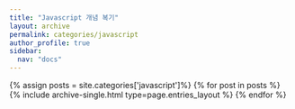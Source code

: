 ```yaml
---
title: "Javascript 개념 복기"
layout: archive
permalink: categories/javascript
author_profile: true
sidebar:
  nav: "docs"
---
```


{% assign posts = site.categories['javascript']%}
{% for post in posts %}
{% include archive-single.html type=page.entries_layout %}
{% endfor %}
